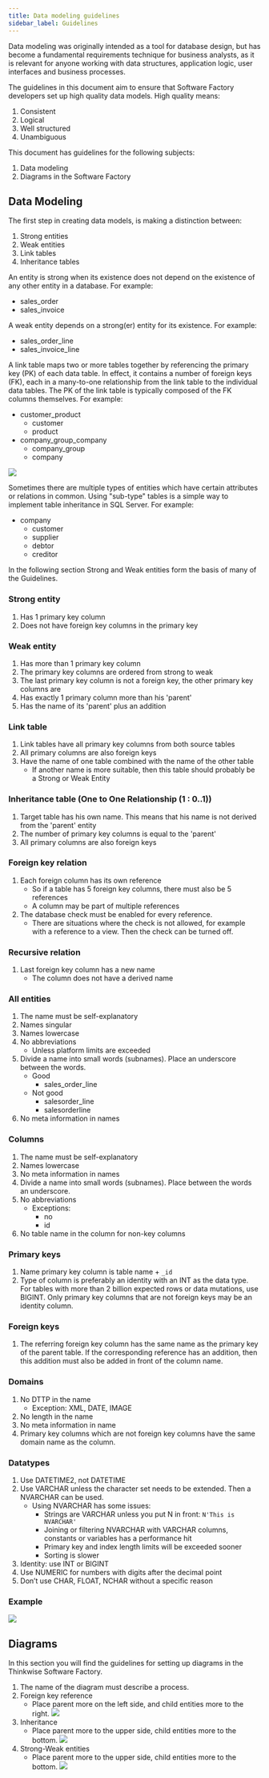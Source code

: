 ```yaml
---
title: Data modeling guidelines
sidebar_label: Guidelines
---
```


Data modeling was originally intended as a tool for database design, but has become a fundamental requirements technique for business analysts, as it is relevant for anyone working with data structures, application logic, user interfaces and business processes.

The guidelines in this document aim to ensure that Software Factory developers set up high quality data models. High quality means:

1. Consistent
2. Logical
3. Well structured
4. Unambiguous

This document has guidelines for the following subjects:

1. Data modeling
2. Diagrams in the Software Factory

## Data Modeling

The first step in creating data models, is making a distinction between:

1. Strong entities
2. Weak entities
3. Link tables
4. Inheritance tables

An entity is strong when its existence does not depend on the existence of any other entity in a database. For example:

- sales_order
- sales_invoice

A weak entity depends on a strong(er) entity for its existence. For example:

- sales_order_line
- sales_invoice_line

A link table maps two or more tables together by referencing the primary key (PK) of each data table. In effect, it contains a number of foreign keys (FK), each in a many-to-one relationship from the link table to the individual data tables. The PK of the link table is typically composed of the FK columns themselves. For example:

- customer_product
  - customer
  - product
- company_group_company
  - company_group
  - company

![](assets/guidelines_data_modeling/link_table.png)

Sometimes there are multiple types of entities which have certain attributes or relations in common. Using "sub-type" tables is a simple way to implement table inheritance in SQL Server. For example:

- company
  - customer
  - supplier
  - debtor
  - creditor

In the following section Strong and Weak entities form the basis of many of the Guidelines.

### Strong entity

1. Has 1 primary key column
2. Does not have foreign key columns in the primary key

### Weak entity

1. Has more than 1 primary key column
2. The primary key columns are ordered from strong to weak
3. The last primary key column is not a foreign key, the other primary key columns are
4. Has exactly 1 primary column more than his 'parent'
5. Has the name of its 'parent' plus an addition

### Link table

1. Link tables have all primary key columns from both source tables
2. All primary columns are also foreign keys
3. Have the name of one table combined with the name of the other table
    - If another name is more suitable, then this table should probably be a Strong or Weak Entity

### Inheritance table (One to One Relationship (1 : 0..1))

1. Target table has his own name. This means that his name is not derived from the 'parent' entity
2. The number of primary key columns is equal to the 'parent'
3. All primary columns are also foreign keys

### Foreign key relation

1. Each foreign column has its own reference
   - So if a table has 5 foreign key columns, there must also be 5 references
   - A column may be part of multiple references
2. The database check must be enabled for every reference.
   - There are situations where the check is not allowed, for example with a reference to a view. Then the check can be turned off.

### Recursive relation

1. Last foreign key column has a new name
   - The column does not have a derived name

### All entities

1. The name must be self-explanatory
2. Names singular
3. Names lowercase
4. No abbreviations
   - Unless platform limits are exceeded
5. Divide a name into small words (subnames). Place an underscore between the words.
   - Good
     - sales_order_line
   - Not good
     - salesorder_line
     - salesorderline
6. No meta information in names

### Columns

1. The name must be self-explanatory
2. Names lowercase
3. No meta information in names
4. Divide a name into small words (subnames). Place between the words an underscore.
5. No abbreviations
   - Exceptions:
     - no
     - id
6. No table name in the column for non-key columns

### Primary keys

1. Name primary key column is table name + `_id`
2. Type of column is preferably an identity with an INT as the data type.
   For tables with more than 2 billion expected rows or data mutations, use BIGINT.
   Only primary key columns that are not foreign keys may be an identity column.

### Foreign keys

1. The referring foreign key column has the same name as the primary key of the parent table. If the corresponding reference has an addition, then this addition must also be added in front of the column name.

### Domains

1. No DTTP in the name
   - Exception: XML, DATE, IMAGE
2. No length in the name
3. No meta information in name
4. Primary key columns which are not foreign key columns have the same domain name as the column.

### Datatypes

1. Use DATETIME2, not DATETIME
2. Use VARCHAR unless the character set needs to be extended. Then a NVARCHAR can be used.
   - Using NVARCHAR has some issues:
     - Strings are VARCHAR unless you put N in front: `N'This is NVARCHAR'`
     - Joining or filtering NVARCHAR with VARCHAR columns, constants or variables has a performance hit
     - Primary key and index length limits will be exceeded sooner
     - Sorting is slower
3. Identity: use INT or BIGINT
4. Use NUMERIC for numbers with digits after the decimal point
5. Don’t use CHAR, FLOAT, NCHAR without a specific reason

### Example

![](assets/guidelines_data_modeling/sales_order_line_specification_hierarchy.png)

## Diagrams

In this section you will find the guidelines for setting up diagrams in the Thinkwise Software Factory.

1. The name of the diagram must describe a process.
2. Foreign key reference
   - Place parent more on the left side, and child entities more to the right.
   ![](assets/guidelines_data_modeling/foreign_key_in_diagram.png)
3. Inheritance
   - Place parent more to the upper side, child entities more to the bottom.
   ![](assets/guidelines_data_modeling/inheritance_in_diagram.png)
4. Strong-Weak entities
   - Place parent more to the upper side, child entities more to the bottom.
   ![](assets/guidelines_data_modeling/strong_weak_in_diagram.png)
